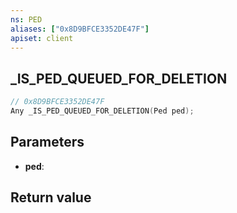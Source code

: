 ```yaml
---
ns: PED
aliases: ["0x8D9BFCE3352DE47F"]
apiset: client
---
```

## _IS_PED_QUEUED_FOR_DELETION

```c
// 0x8D9BFCE3352DE47F
Any _IS_PED_QUEUED_FOR_DELETION(Ped ped);
```


## Parameters
* **ped**:

## Return value

